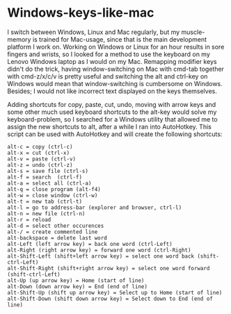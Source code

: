 # Windows-keys-like-mac

I switch between Windows, Linux and Mac regularly, but my muscle-memory is trained for Mac-usage, since that is the main development platform I work on.
Working on Windows or Linux for an hour results in sore fingers and wrists, so I looked for a method to use the keyboard on my Lenovo Windows laptop as I would on my Mac.
Remapping modifier keys didn't do the trick, having window-switching on Mac with cmd-tab together with cmd-z/x/c/v is pretty useful and switching the alt and ctrl-key on Windows would mean that window-switching is cumbersome on Windows. Besides; I would not like incorrect text displayed on the keys themselves. 

Adding shortcuts for copy, paste, cut, undo, moving with arrow keys and some other much used keyboard shortcuts to the alt-key would solve my keyboard-problem, so I searched for a Windows utility that allowed me to assign the new shortcuts to alt, after a while I ran into AutoHotkey. 
This script can be used with AutoHotkey and will create the following shortcuts:

```
alt-c = copy (ctrl-c)
alt-x = cut (ctrl-x)
alt-v = paste (ctrl-v)
alt-z = undo (ctrl-z)
alt-s = save file (ctrl-s)
alt-f = search  (ctrl-f)
alt-a = select all (ctrl-a)
alt-q = close program (alt-f4)
alt-w = close window (ctrl-w)
alt-t = new tab (ctrl-t)
alt-l = go to address-bar (explorer and browser, ctrl-l)
alt-n = new file (ctrl-n)
alt-r = reload
alt-d = select other occurences 
alt-/ = create commented line 
alt-backspace = delete last word
alt-Left (left arrow key) = back one word (ctrl-Left)
alt-Right (right arrow key) = forward one word (ctrl-Right)
alt-Shift-Left (shift+left arrow key) = select one word back (shift-ctrl-Left)
alt-Shift-Right (shift+right arrow key) = select one word forward (shift-ctrl-Left)
alt-Up (up arrow key) = Home (start of line)
alt-Down (down arrow key) = End (end of line)
alt-Shift-Up (shift up arrow key) = Select up to Home (start of line)
alt-Shift-Down (shift down arrow key) = Select down to End (end of line)
```